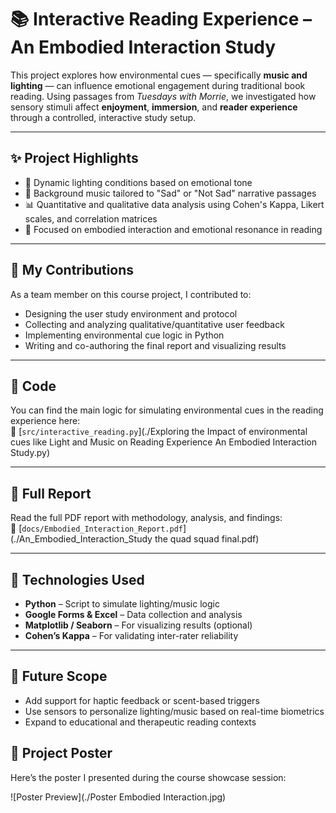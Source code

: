 # 📚 Interactive Reading Experience – An Embodied Interaction Study

This project explores how environmental cues — specifically **music and lighting** — can influence emotional engagement during traditional book reading. Using passages from *Tuesdays with Morrie*, we investigated how sensory stimuli affect **enjoyment**, **immersion**, and **reader experience** through a controlled, interactive study setup.

---

## ✨ Project Highlights

- 🔦 Dynamic lighting conditions based on emotional tone
- 🎵 Background music tailored to "Sad" or "Not Sad" narrative passages
- 📊 Quantitative and qualitative data analysis using Cohen's Kappa, Likert scales, and correlation matrices
- 📘 Focused on embodied interaction and emotional resonance in reading

---

## 🧠 My Contributions

As a team member on this course project, I contributed to:

- Designing the user study environment and protocol
- Collecting and analyzing qualitative/quantitative user feedback
- Implementing environmental cue logic in Python
- Writing and co-authoring the final report and visualizing results

---

## 🧪 Code

You can find the main logic for simulating environmental cues in the reading experience here:  
📂 [`src/interactive_reading.py`](./Exploring the Impact of environmental cues like Light and Music on Reading Experience An Embodied Interaction Study.py)

---

## 📄 Full Report

Read the full PDF report with methodology, analysis, and findings:  
📄 [`docs/Embodied_Interaction_Report.pdf`](./An_Embodied_Interaction_Study the quad squad final.pdf)

---

## 🔬 Technologies Used

- **Python** – Script to simulate lighting/music logic
- **Google Forms & Excel** – Data collection and analysis
- **Matplotlib / Seaborn** – For visualizing results (optional)
- **Cohen’s Kappa** – For validating inter-rater reliability

---

## 📌 Future Scope

- Add support for haptic feedback or scent-based triggers
- Use sensors to personalize lighting/music based on real-time biometrics
- Expand to educational and therapeutic reading contexts

## 🧾 Project Poster

Here’s the poster I presented during the course showcase session:

![Poster Preview](./Poster Embodied Interaction.jpg)
